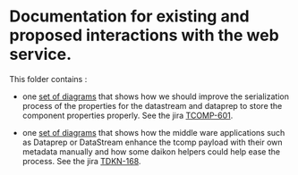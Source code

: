 Documentation for existing and proposed interactions with the web service.
=====================

This folder contains :
* one [set of diagrams](dataset-create-overview-proposal.md) that shows how we should improve the serialization process of the properties for the datastream and dataprep to store the component properties properly. See the jira [TCOMP-601](https://jira.talendforge.org/browse/TCOMP-601).


* one [set of diagrams](dataset-edit-with-detailed-payload.md) that shows how the middle ware applications such as Dataprep or DataStream enhance the tcomp payload with their own metadata manually and how some daikon helpers could help ease the process. See the jira [TDKN-168](https://jira.talendforge.org/browse/TDKN-168).
